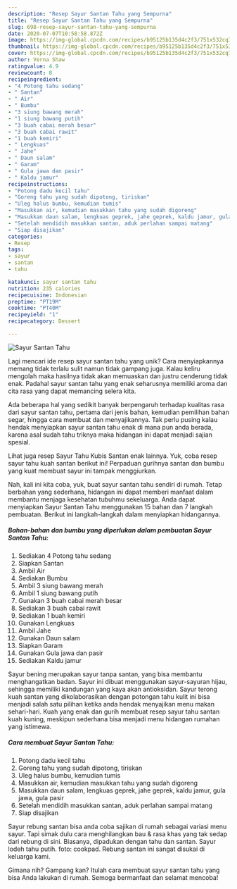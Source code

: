 ```yaml
---
description: "Resep Sayur Santan Tahu yang Sempurna"
title: "Resep Sayur Santan Tahu yang Sempurna"
slug: 698-resep-sayur-santan-tahu-yang-sempurna
date: 2020-07-07T10:58:58.872Z
image: https://img-global.cpcdn.com/recipes/b95125b135d4c2f3/751x532cq70/sayur-santan-tahu-foto-resep-utama.jpg
thumbnail: https://img-global.cpcdn.com/recipes/b95125b135d4c2f3/751x532cq70/sayur-santan-tahu-foto-resep-utama.jpg
cover: https://img-global.cpcdn.com/recipes/b95125b135d4c2f3/751x532cq70/sayur-santan-tahu-foto-resep-utama.jpg
author: Verna Shaw
ratingvalue: 4.9
reviewcount: 8
recipeingredient:
- "4 Potong tahu sedang"
- " Santan"
- " Air"
- " Bumbu"
- "3 siung bawang merah"
- "1 siung bawang putih"
- "3 buah cabai merah besar"
- "3 buah cabai rawit"
- "1 buah kemiri"
- " Lengkuas"
- " Jahe"
- " Daun salam"
- " Garam"
- " Gula jawa dan pasir"
- " Kaldu jamur"
recipeinstructions:
- "Potong dadu kecil tahu"
- "Goreng tahu yang sudah dipotong, tiriskan"
- "Uleg halus bumbu, kemudian tumis"
- "Masukkan air, kemudian masukkan tahu yang sudah digoreng"
- "Masukkan daun salam, lengkuas geprek, jahe geprek, kaldu jamur, gula jawa, gula pasir"
- "Setelah mendidih masukkan santan, aduk perlahan sampai matang"
- "Siap disajikan"
categories:
- Resep
tags:
- sayur
- santan
- tahu

katakunci: sayur santan tahu 
nutrition: 235 calories
recipecuisine: Indonesian
preptime: "PT19M"
cooktime: "PT40M"
recipeyield: "1"
recipecategory: Dessert

---
```



![Sayur Santan Tahu](https://img-global.cpcdn.com/recipes/b95125b135d4c2f3/751x532cq70/sayur-santan-tahu-foto-resep-utama.jpg)

Lagi mencari ide resep sayur santan tahu yang unik? Cara menyiapkannya memang tidak terlalu sulit namun tidak gampang juga. Kalau keliru mengolah maka hasilnya tidak akan memuaskan dan justru cenderung tidak enak. Padahal sayur santan tahu yang enak seharusnya memiliki aroma dan cita rasa yang dapat memancing selera kita.

Ada beberapa hal yang sedikit banyak berpengaruh terhadap kualitas rasa dari sayur santan tahu, pertama dari jenis bahan, kemudian pemilihan bahan segar, hingga cara membuat dan menyajikannya. Tak perlu pusing kalau hendak menyiapkan sayur santan tahu enak di mana pun anda berada, karena asal sudah tahu triknya maka hidangan ini dapat menjadi sajian spesial.

Lihat juga resep Sayur Tahu Kubis Santan enak lainnya. Yuk, coba resep sayur tahu kuah santan berikut ini! Perpaduan gurihnya santan dan bumbu yang kuat membuat sayur ini tampak menggiurkan.


Nah, kali ini kita coba, yuk, buat sayur santan tahu sendiri di rumah. Tetap berbahan yang sederhana, hidangan ini dapat memberi manfaat dalam membantu menjaga kesehatan tubuhmu sekeluarga. Anda dapat menyiapkan Sayur Santan Tahu menggunakan 15 bahan dan 7 langkah pembuatan. Berikut ini langkah-langkah dalam menyiapkan hidangannya.

<!--inarticleads1-->

##### Bahan-bahan dan bumbu yang diperlukan dalam pembuatan Sayur Santan Tahu:

1. Sediakan 4 Potong tahu sedang
1. Siapkan  Santan
1. Ambil  Air
1. Sediakan  Bumbu
1. Ambil 3 siung bawang merah
1. Ambil 1 siung bawang putih
1. Gunakan 3 buah cabai merah besar
1. Sediakan 3 buah cabai rawit
1. Sediakan 1 buah kemiri
1. Gunakan  Lengkuas
1. Ambil  Jahe
1. Gunakan  Daun salam
1. Siapkan  Garam
1. Gunakan  Gula jawa dan pasir
1. Sediakan  Kaldu jamur


Sayur bening merupakan sayur tanpa santan, yang bisa membantu menghangatkan badan. Sayur ini dibuat menggunakan sayur-sayuran hijau, sehingga memiliki kandungan yang kaya akan antioksidan. Sayur terong kuah santan yang dikolaborasikan dengan potongan tahu kulit ini bisa menjadi salah satu pilihan ketika anda hendak menyajikan menu makan sehari-hari. Kuah yang enak dan gurih membuat resep sayur tahu santan kuah kuning, meskipun sederhana bisa menjadi menu hidangan rumahan yang istimewa. 

<!--inarticleads2-->

##### Cara membuat Sayur Santan Tahu:

1. Potong dadu kecil tahu
1. Goreng tahu yang sudah dipotong, tiriskan
1. Uleg halus bumbu, kemudian tumis
1. Masukkan air, kemudian masukkan tahu yang sudah digoreng
1. Masukkan daun salam, lengkuas geprek, jahe geprek, kaldu jamur, gula jawa, gula pasir
1. Setelah mendidih masukkan santan, aduk perlahan sampai matang
1. Siap disajikan


Sayur rebung santan bisa anda coba sajikan di rumah sebagai variasi menu sayur. Tapi simak dulu cara menghilangkan bau &amp; rasa khas yang tak sedap dari rebung di sini. Biasanya, dipadukan dengan tahu dan santan. Sayur lodeh tahu putih. foto: cookpad. Rebung santan ini sangat disukai di keluarga kami. 

Gimana nih? Gampang kan? Itulah cara membuat sayur santan tahu yang bisa Anda lakukan di rumah. Semoga bermanfaat dan selamat mencoba!
